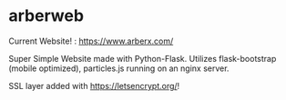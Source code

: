 # arberweb
Current Website! : https://www.arberx.com/


Super Simple Website made with Python-Flask. Utilizes flask-bootstrap (mobile optimized), particles.js running on an nginx server.  

SSL layer added with https://letsencrypt.org/!



